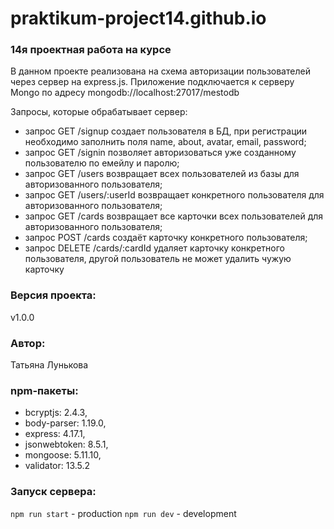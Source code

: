 # praktikum-project14.github.io

### 14я проектная работа на курсе
В данном проекте реализована на схема авторизации пользователей через сервер на express.js. Приложение подключается к серверу Mongo по адресу mongodb://localhost:27017/mestodb

Запросы, которые обрабатывает сервер:

- запрос GET /signup создает пользователя в БД, при регистрации необходимо заполнить поля name, about, avatar, email, password;
- запрос GET /signin позволяет авторизоваться уже созданному пользователю по емейлу и паролю;
- запрос GET /users возвращает всех пользователей из базы для авторизованного пользователя;
- запрос GET /users/:userId возвращает конкретного пользователя для авторизованного пользователя;
- запрос GET /cards возвращает все карточки всех пользователей для авторизованного пользователя;
- запрос POST /cards создаёт карточку конкретного пользователя;
- запрос DELETE /cards/:cardId удаляет карточку конкретного пользователя, другой пользователь не может удалить чужую карточку

### Версия проекта:
v1.0.0

### Автор:
Татьяна Лунькова

### npm-пакеты:
- bcryptjs: 2.4.3,
- body-parser: 1.19.0,
- express: 4.17.1,
- jsonwebtoken: 8.5.1,
- mongoose: 5.11.10,
- validator: 13.5.2

### Запуск сервера:
`npm run start` - production
`npm run dev` - development
